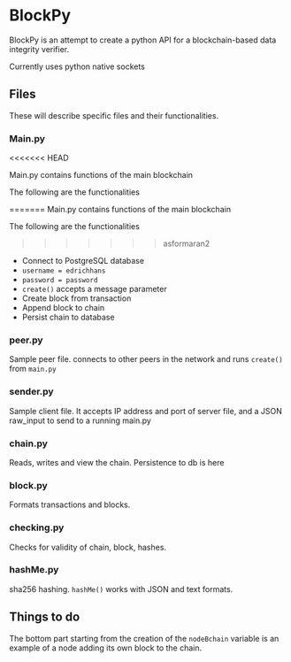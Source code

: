 # BlockPy
BlockPy is an attempt to create a python API for a blockchain-based data integrity verifier.

Currently uses python native sockets

## Files

These will describe specific files and their functionalities.

### Main.py
<<<<<<< HEAD

Main.py contains functions of the main blockchain

The following are the functionalities

=======
Main.py contains functions of the main blockchain

The following are the functionalities
>>>>>>> asformaran2
* Connect to PostgreSQL database
* `username = edrichhans`
* `password = password`
* `create()` accepts a message parameter
* Create block from transaction
* Append block to chain
* Persist chain to database

### peer.py

Sample peer file. connects to other peers in the network and runs `create()` from `main.py`

### sender.py

Sample client file. It accepts IP address and port of server file, and a JSON raw_input to send to a running main.py

### chain.py

Reads, writes and view the chain. Persistence to db is here

### block.py

Formats transactions and blocks.

### checking.py

Checks for validity of chain, block, hashes.

### hashMe.py

sha256 hashing. `hashMe()` works with JSON and text formats.

## Things to do

The bottom part starting from the creation of the `nodeBchain` variable is an example of a node adding its own block to the chain.